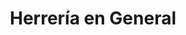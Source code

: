 ---
title: "Herrería en General"
url: /ciudad-autonoma-de-buenos-aires/herreria-en-general/
shop: general
---